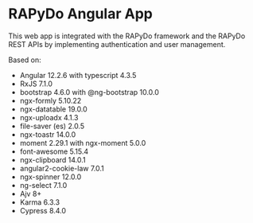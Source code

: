 # RAPyDo Angular App

This web app is integrated with the RAPyDo framework and the RAPyDo REST APIs by implementing authentication and user management.

Based on:

- Angular 12.2.6 with typescript 4.3.5
- RxJS 7.1.0
- bootstrap 4.6.0 with @ng-bootstrap 10.0.0
- ngx-formly 5.10.22
- ngx-datatable 19.0.0
- ngx-uploadx 4.1.3
- file-saver (es) 2.0.5
- ngx-toastr 14.0.0
- moment 2.29.1 with ngx-moment 5.0.0
- font-awesome 5.15.4
- ngx-clipboard 14.0.1
- angular2-cookie-law 7.0.1
- ngx-spinner 12.0.0
- ng-select 7.1.0
- Ajv 8+
- Karma 6.3.3
- Cypress 8.4.0
